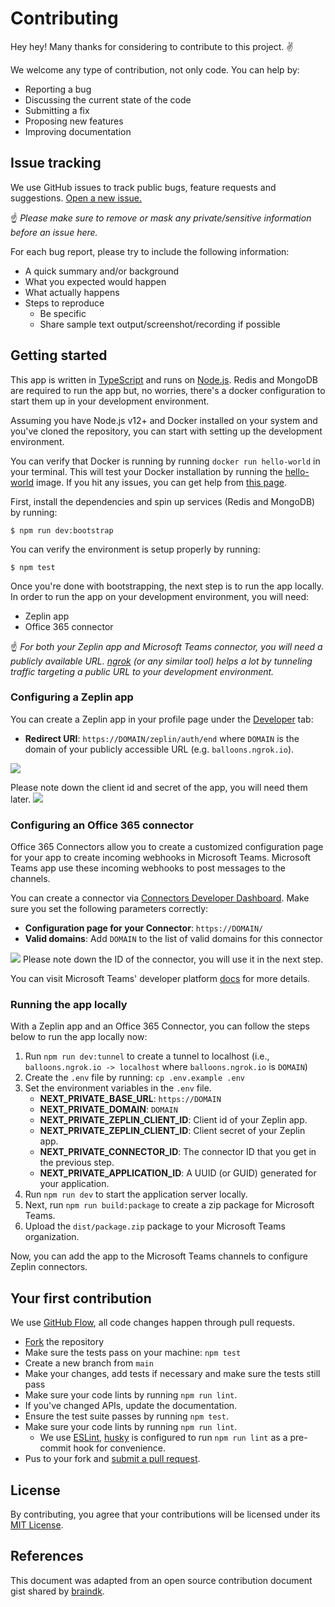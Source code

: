 # Contributing

Hey hey! Many thanks for considering to contribute to this project. ✌️

We welcome any type of contribution, not only code. You can help by:

- Reporting a bug
- Discussing the current state of the code
- Submitting a fix
- Proposing new features
- Improving documentation

## Issue tracking

We use GitHub issues to track public bugs, feature requests and suggestions. [Open a new issue.](https://github.com/zeplin/microsoft-teams-app/issues/new)

☝️ *Please make sure to remove or mask any private/sensitive information before an issue here.*

For each bug report, please try to include the following information:

- A quick summary and/or background
- What you expected would happen
- What actually happens
- Steps to reproduce
  - Be specific
  - Share sample text output/screenshot/recording if possible
  
## Getting started
This app is written in [TypeScript](https://www.typescriptlang.org/) and runs on [Node.js](https://nodejs.org). Redis and MongoDB are required to run the app but, no worries, there's a docker configuration to start them up in your development environment. 

Assuming you have Node.js v12+ and Docker installed on your system and you've cloned the repository, you can start with setting up the development environment.

You can verify that Docker is running by running `docker run hello-world` in your terminal. This will test your Docker installation by running the [hello-world](https://hub.docker.com/_/hello-world/) image. If you hit any issues, you can get help from [this page](https://docs.docker.com/get-started/).

First, install the dependencies and spin up services (Redis and MongoDB) by running:
```
$ npm run dev:bootstrap
```

You can verify the environment is setup properly by running:
```
$ npm test
```

Once you're done with bootstrapping, the next step is to run the app locally. In order to run the app on your development environment, you will need:
 - Zeplin app
 - Office 365 connector
 
☝️ *For both your Zeplin app and Microsoft Teams connector, you will need a publicly available URL. [ngrok](https://ngrok.com/) (or any similar tool) helps a lot by tunneling traffic targeting a public URL to your development environment.*

### Configuring a Zeplin app
You can create a Zeplin app in your profile page under the [Developer](https://app.zeplin.io/profile/developer) tab:
   - **Redirect URI**: `https://DOMAIN/zeplin/auth/end` where `DOMAIN` is the domain of your publicly accessible URL (e.g. `balloons.ngrok.io`).

![](https://user-images.githubusercontent.com/721036/95142373-659ff480-0728-11eb-9e65-a2c6ac1f5f29.png)

Please note down the client id and secret of the app, you will need them later.
![](https://user-images.githubusercontent.com/721036/95141775-e78f1e00-0726-11eb-8609-d7a1706e3cad.png)

### Configuring an Office 365 connector
Office 365 Connectors allow you to create a customized configuration page for your app to create incoming webhooks in Microsoft Teams. Microsoft Teams app use these incoming webhooks to post messages to the channels. 

You can create a connector via [Connectors Developer Dashboard](https://aka.ms/ConnectorsDashboard). Make sure you set the following parameters correctly:
   - **Configuration page for your Connector**: `https://DOMAIN/`
   - **Valid domains**: Add `DOMAIN` to the list of valid domains for this connector

![](https://user-images.githubusercontent.com/721036/95142106-c4b13980-0727-11eb-8dfc-c3cc33b995f5.png)
Please note down the ID of the connector, you will use it in the next step.

You can visit Microsoft Teams' developer platform [docs](https://docs.microsoft.com/en-us/microsoftteams/platform/webhooks-and-connectors/how-to/connectors-creating) for more details.

### Running the app locally
With a Zeplin app and an Office 365 Connector, you can follow the steps below to run the app locally now:  

1. Run `npm run dev:tunnel` to create a tunnel to localhost (i.e., `balloons.ngrok.io -> localhost` where `balloons.ngrok.io` is `DOMAIN`)
2. Create the `.env` file by running: `cp .env.example .env`
3. Set the environment variables in the `.env` file.
     - **NEXT_PRIVATE_BASE_URL**: `https://DOMAIN`
     - **NEXT_PRIVATE_DOMAIN**: `DOMAIN`
     - **NEXT_PRIVATE_ZEPLIN_CLIENT_ID**: Client id of your Zeplin app.
     - **NEXT_PRIVATE_ZEPLIN_CLIENT_ID**: Client secret of your Zeplin app.
     - **NEXT_PRIVATE_CONNECTOR_ID**: The connector ID that you get in the previous step.
     - **NEXT_PRIVATE_APPLICATION_ID**: A UUID (or GUID) generated for your application.
4. Run `npm run dev` to start the application server locally. 
4. Next, run `npm run build:package` to create a zip package for Microsoft Teams.
5. Upload the `dist/package.zip` package to your Microsoft Teams organization.

Now, you can add the app to the Microsoft Teams channels to configure Zeplin connectors.

## Your first contribution

We use [GitHub Flow](https://guides.github.com/introduction/flow/index.html), all code changes happen through pull requests.

- [Fork](https://github.com/zeplin/microsoft-teams-app/fork) the repository
- Make sure the tests pass on your machine: `npm test`
- Create a new branch from `main`
- Make your changes, add tests if necessary and make sure the tests still pass
- Make sure your code lints by running `npm run lint`.
- If you've changed APIs, update the documentation.
- Ensure the test suite passes by running `npm test`.
- Make sure your code lints by running `npm run lint`.
  - We use [ESLint](https://eslint.org), [husky](https://github.com/typicode/husky) is configured to run `npm run lint` as a pre-commit hook for convenience.
- Pus to your fork and [submit a pull request](https://github.com/zeplin/microsoft-teams-app/compare).

## License

By contributing, you agree that your contributions will be licensed under its [MIT License](http://choosealicense.com/licenses/mit/).

## References

This document was adapted from an open source contribution document gist shared by [braindk](https://gist.github.com/briandk/3d2e8b3ec8daf5a27a62).
